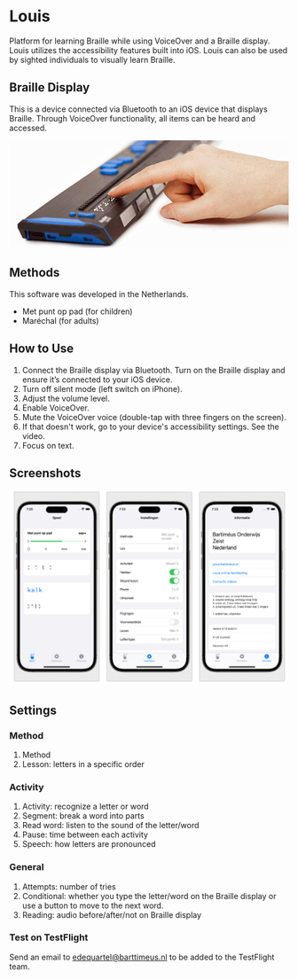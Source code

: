 # Louis


Platform for learning Braille while using VoiceOver and a Braille display. Louis utilizes the accessibility features built into iOS. Louis can also be used by sighted individuals to visually learn Braille.

## Braille Display
This is a device connected via Bluetooth to an iOS device that displays Braille. Through VoiceOver functionality, all items can be heard and accessed.

![Braille Display](screenshots/brailledisplay.png)

## Methods
This software was developed in the Netherlands.

* Met punt op pad (for children)
* Maréchal (for adults)

<!--
## Localization
Methods are stored on a server. Therefore, they can easily be modified or added when needed. The audio files must be downloaded once. During installation, English or Dutch files are downloaded.
-->

## How to Use
1. Connect the Braille display via Bluetooth. Turn on the Braille display and ensure it’s connected to your iOS device.
2. Turn off silent mode (left switch on iPhone).
3. Adjust the volume level.
4. Enable VoiceOver.
5. Mute the VoiceOver voice (double-tap with three fingers on the screen).
6. If that doesn't work, go to your device's accessibility settings. See the video.
7. Focus on text.

## Screenshots
![App Screenshots](screenshots/screenshot.png)

<!--
## Video
[Overview Video](https://vimeo.com/810543898)
-->

## Settings

### Method
1. Method
2. Lesson: letters in a specific order

### Activity
1. Activity: recognize a letter or word
2. Segment: break a word into parts
3. Read word: listen to the sound of the letter/word
4. Pause: time between each activity
5. Speech: how letters are pronounced

### General

1. Attempts: number of tries
2. Conditional: whether you type the letter/word on the Braille display or use a button to move to the next word.
3. Reading: audio before/after/not on Braille display

<!--
### Louis Website
![QR Code](screenshots/louisweb.png)
-->

### Test on TestFlight

Send an email to edequartel@barttimeus.nl to be added to the TestFlight team.

<!--
### VoiceOver and iPhone

Want to know more about operating your iPhone with a Braille display? Visit:  
[VoiceOver Explanation](https://edequartel.github.io/ict4vip/voiceover.html)
-->

<!--
## Localization

If you’re interested in Louis and want to localize it to your language, you will need:

1. **audio files** with spoken words,
2. files for individual characters and symbols,
3. a **method** for learning Braille (the order in which Braille is taught)
-->
